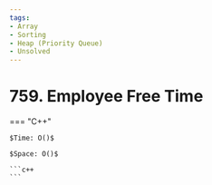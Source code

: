```yaml
---
tags:
- Array
- Sorting
- Heap (Priority Queue)
- Unsolved
---
```



# 759. Employee Free Time

=== "C++"

    $Time: O()$

    $Space: O()$

    ```c++
    ```
